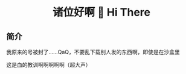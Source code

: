 <div align="center">

# 诸位好啊 🙌 Hi There

</div>

## 简介

我原来的号被封了……QaQ，不要乱下载别人发的东西啊，即使是在沙盒里

这是血的教训啊啊啊啊啊（超大声）
